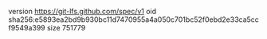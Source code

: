 version https://git-lfs.github.com/spec/v1
oid sha256:e5893ea2bd9b930bc11d7470955a4a050c701bc52f0ebd2e33ca5ccf9549a399
size 751779
